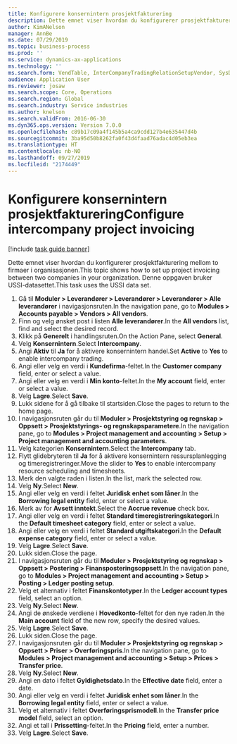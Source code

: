 ```yaml
---
title: Konfigurere konsernintern prosjektfakturering
description: Dette emnet viser hvordan du konfigurerer prosjektfakturering mellom to firmaer i organisasjonen.
author: KimANelson
manager: AnnBe
ms.date: 07/29/2019
ms.topic: business-process
ms.prod: ''
ms.service: dynamics-ax-applications
ms.technology: ''
ms.search.form: VendTable, InterCompanyTradingRelationSetupVendor, SysDataAreaSelectLookup, ProjParameters, ProjPosting, ProjTransferPrice
audience: Application User
ms.reviewer: josaw
ms.search.scope: Core, Operations
ms.search.region: Global
ms.search.industry: Service industries
ms.author: knelson
ms.search.validFrom: 2016-06-30
ms.dyn365.ops.version: Version 7.0.0
ms.openlocfilehash: c89b17c09a4f145b5a4ca9cdd127b4e635447d4b
ms.sourcegitcommit: 3ba95d50b8262fa0f43d4faad76adac4d05eb3ea
ms.translationtype: HT
ms.contentlocale: nb-NO
ms.lasthandoff: 09/27/2019
ms.locfileid: "2174449"
---
```

# <a name="configure-intercompany-project-invoicing"></a><span data-ttu-id="3b231-103">Konfigurere konsernintern prosjektfakturering</span><span class="sxs-lookup"><span data-stu-id="3b231-103">Configure intercompany project invoicing</span></span>

[!include [task guide banner](../../includes/task-guide-banner.md)]

<span data-ttu-id="3b231-104">Dette emnet viser hvordan du konfigurerer prosjektfakturering mellom to firmaer i organisasjonen.</span><span class="sxs-lookup"><span data-stu-id="3b231-104">This topic shows how to set up project invoicing between two companies in your organization.</span></span> <span data-ttu-id="3b231-105">Denne oppgaven bruker USSI-datasettet.</span><span class="sxs-lookup"><span data-stu-id="3b231-105">This task uses the USSI data set.</span></span>

1. <span data-ttu-id="3b231-106">Gå til **Moduler > Leverandører > Leverandører > Leverandører > Alle leverandører** i navigasjonsruten.</span><span class="sxs-lookup"><span data-stu-id="3b231-106">In the navigation pane, go to **Modules > Accounts payable > Vendors > All vendors**.</span></span>
2. <span data-ttu-id="3b231-107">Finn og velg ønsket post i listen **Alle leverandører**.</span><span class="sxs-lookup"><span data-stu-id="3b231-107">In the **All vendors** list, find and select the desired record.</span></span>
3. <span data-ttu-id="3b231-108">Klikk på **Generelt** i handlingsruten.</span><span class="sxs-lookup"><span data-stu-id="3b231-108">On the Action Pane, select **General**.</span></span>
4. <span data-ttu-id="3b231-109">Velg **Konsernintern**.</span><span class="sxs-lookup"><span data-stu-id="3b231-109">Select **Intercompany**.</span></span>
5. <span data-ttu-id="3b231-110">Angi **Aktiv** til **Ja** for å aktivere konsernintern handel.</span><span class="sxs-lookup"><span data-stu-id="3b231-110">Set **Active** to **Yes** to enable intercompany trading.</span></span>
6. <span data-ttu-id="3b231-111">Angi eller velg en verdi i **Kundefirma**-feltet.</span><span class="sxs-lookup"><span data-stu-id="3b231-111">In the **Customer company** field, enter or select a value.</span></span>
7. <span data-ttu-id="3b231-112">Angi eller velg en verdi i **Min konto**-feltet.</span><span class="sxs-lookup"><span data-stu-id="3b231-112">In the **My account** field, enter or select a value.</span></span>
8. <span data-ttu-id="3b231-113">Velg **Lagre**.</span><span class="sxs-lookup"><span data-stu-id="3b231-113">Select **Save**.</span></span>
9. <span data-ttu-id="3b231-114">Lukk sidene for å gå tilbake til startsiden.</span><span class="sxs-lookup"><span data-stu-id="3b231-114">Close the pages to return to the home page.</span></span>
10. <span data-ttu-id="3b231-115">I navigasjonsruten går du til **Moduler > Prosjektstyring og regnskap > Oppsett > Prosjektstyrings- og regnskapsparametere**.</span><span class="sxs-lookup"><span data-stu-id="3b231-115">In the navigation pane, go to **Modules > Project management and accounting > Setup > Project management and accounting parameters**.</span></span>
11. <span data-ttu-id="3b231-116">Velg kategorien **Konsernintern**.</span><span class="sxs-lookup"><span data-stu-id="3b231-116">Select the **Intercompany** tab.</span></span>
12. <span data-ttu-id="3b231-117">Flytt glidebryteren til **Ja** for å aktivere konsernintern ressursplanlegging og timeregistreringer.</span><span class="sxs-lookup"><span data-stu-id="3b231-117">Move the slider to **Yes** to enable intercompany resource scheduling and timesheets.</span></span>
13. <span data-ttu-id="3b231-118">Merk den valgte raden i listen.</span><span class="sxs-lookup"><span data-stu-id="3b231-118">In the list, mark the selected row.</span></span>
14. <span data-ttu-id="3b231-119">Velg **Ny**.</span><span class="sxs-lookup"><span data-stu-id="3b231-119">Select **New**.</span></span>
15. <span data-ttu-id="3b231-120">Angi eller velg en verdi i feltet **Juridisk enhet som låner**.</span><span class="sxs-lookup"><span data-stu-id="3b231-120">In the **Borrowing legal entity** field, enter or select a value.</span></span>
16. <span data-ttu-id="3b231-121">Merk av for **Avsett inntekt**.</span><span class="sxs-lookup"><span data-stu-id="3b231-121">Select the **Accrue revenue** check box.</span></span>
17. <span data-ttu-id="3b231-122">Angi eller velg en verdi i feltet **Standard timeregistreringskategori**.</span><span class="sxs-lookup"><span data-stu-id="3b231-122">In the **Default timesheet category** field, enter or select a value.</span></span>
18. <span data-ttu-id="3b231-123">Angi eller velg en verdi i feltet **Standard utgiftskategori**.</span><span class="sxs-lookup"><span data-stu-id="3b231-123">In the **Default expense category** field, enter or select a value.</span></span>
19. <span data-ttu-id="3b231-124">Velg **Lagre**.</span><span class="sxs-lookup"><span data-stu-id="3b231-124">Select **Save**.</span></span>
20. <span data-ttu-id="3b231-125">Lukk siden.</span><span class="sxs-lookup"><span data-stu-id="3b231-125">Close the page.</span></span>
21. <span data-ttu-id="3b231-126">I navigasjonsruten går du til **Moduler > Prosjektstyring og regnskap > Oppsett > Postering > Finansposteringsoppsett**.</span><span class="sxs-lookup"><span data-stu-id="3b231-126">In the navigation pane, go to **Modules > Project management and accounting > Setup > Posting > Ledger posting setup**.</span></span>
22. <span data-ttu-id="3b231-127">Velg et alternativ i feltet **Finanskontotyper**.</span><span class="sxs-lookup"><span data-stu-id="3b231-127">In the **Ledger account types** field, select an option.</span></span>
23. <span data-ttu-id="3b231-128">Velg **Ny**.</span><span class="sxs-lookup"><span data-stu-id="3b231-128">Select **New**.</span></span>
24. <span data-ttu-id="3b231-129">Angi de ønskede verdiene i **Hovedkonto**-feltet for den nye raden.</span><span class="sxs-lookup"><span data-stu-id="3b231-129">In the **Main account** field of the new row, specify the desired values.</span></span>
25. <span data-ttu-id="3b231-130">Velg **Lagre**.</span><span class="sxs-lookup"><span data-stu-id="3b231-130">Select **Save**.</span></span>
26. <span data-ttu-id="3b231-131">Lukk siden.</span><span class="sxs-lookup"><span data-stu-id="3b231-131">Close the page.</span></span>
27. <span data-ttu-id="3b231-132">I navigasjonsruten går du til **Moduler > Prosjektstyring og regnskap > Oppsett > Priser > Overføringspris**.</span><span class="sxs-lookup"><span data-stu-id="3b231-132">In the navigation pane, go to **Modules > Project management and accounting > Setup > Prices > Transfer price**.</span></span>
28. <span data-ttu-id="3b231-133">Velg **Ny**.</span><span class="sxs-lookup"><span data-stu-id="3b231-133">Select **New**.</span></span>
29. <span data-ttu-id="3b231-134">Angi en dato i feltet **Gyldighetsdato**.</span><span class="sxs-lookup"><span data-stu-id="3b231-134">In the **Effective date** field, enter a date.</span></span>
30. <span data-ttu-id="3b231-135">Angi eller velg en verdi i feltet **Juridisk enhet som låner**.</span><span class="sxs-lookup"><span data-stu-id="3b231-135">In the **Borrowing legal entity** field, enter or select a value.</span></span>
31. <span data-ttu-id="3b231-136">Velg et alternativ i feltet **Overføringsprismodell**.</span><span class="sxs-lookup"><span data-stu-id="3b231-136">In the **Transfer price model** field, select an option.</span></span>
32. <span data-ttu-id="3b231-137">Angi et tall i **Prissetting**-feltet.</span><span class="sxs-lookup"><span data-stu-id="3b231-137">In the **Pricing** field, enter a number.</span></span>
33. <span data-ttu-id="3b231-138">Velg **Lagre**.</span><span class="sxs-lookup"><span data-stu-id="3b231-138">Select **Save**.</span></span>

